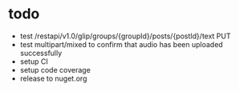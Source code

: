 # todo

- test /restapi/v1.0/glip/groups/{groupId}/posts/{postId}/text PUT
- test multipart/mixed to confirm that audio has been uploaded successfully
- setup CI
- setup code coverage
- release to nuget.org
